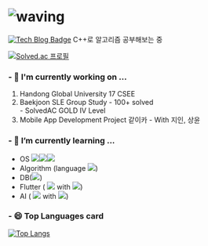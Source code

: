 
# ![waving](https://capsule-render.vercel.app/api?type=waving&height=200&text=Glory%27s%20Github___&fontAlign=80&fontAlignY=30&color=gradient)
 [![Tech Blog Badge](http://img.shields.io/badge/-Tech%20blog-black?style=flat-square&logo=github&link=https://kth990303.tistory.com)](https://readble-ko.tistory.com/)  C++로 알고리즘 공부해보는 중
 
[![Solved.ac
프로필](http://mazassumnida.wtf/api/v2/generate_badge?boj=fpqpsxh)](https://solved.ac/fpqpsxh)
 
### - 🔭 I'm currently working on ...
   1. Handong Global University 17 CSEE
   2. Baekjoon SLE Group Study
    - 100+ solved\
    - SolvedAC GOLD IV Level
   3. Mobile App Development Project 같이카
    - With 지인, 상윤

### - 🌱 I’m currently learning ...
  - OS <img src="https://img.shields.io/badge/Ubuntu-E95420?style=flat-square&logo=Ubuntu&logoColor=white"/><img src="https://img.shields.io/badge/Linux-FCC624?style=flat-square&logo=Linux&logoColor=black"/><img src="https://img.shields.io/badge/macOS-000000?style=flat-square&logo=macOS&logoColor=white"/>
  - Algorithm (language <img src="https://img.shields.io/badge/C++-00599C?style=flat-square&logo=c%2B%2B&logoColor=white"/>)
  - DB(<img src="https://img.shields.io/badge/MySQL-4479A1?style=flat-square&logo=MySQL&logoColor=white"/>)
  - Flutter ( <img src="https://img.shields.io/badge/Flutter-02569B?style=flat-square&logo=Flutter&logoColor=white"/> with <img src="https://img.shields.io/badge/Android Studio-3DDC84?style=flat-square&logo=Android Studio&logoColor=blue"/>)
  - AI ( <img src="https://img.shields.io/badge/Python-3776AB?style=flat-square&logo=Python&logoColor=white"/> with <img src="https://img.shields.io/badge/Jupyter-F37626?style=flat-square&logo=Jupyter&logoColor=white"/>)

### - 😄 Top Languages card
 [![Top Langs](https://github-readme-stats.vercel.app/api/top-langs/?username=readable-ko)](https://github.com/readable-ko/github-readme-stats)
